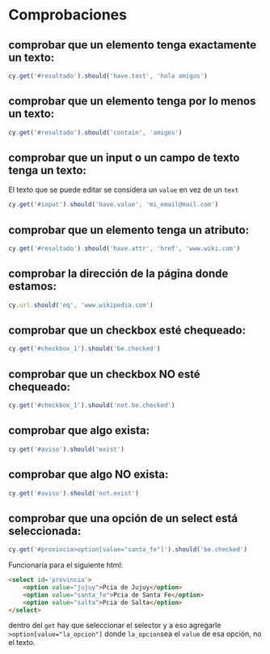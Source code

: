 # Comprobaciones

## comprobar que un elemento tenga exactamente un texto:
```js
cy.get('#resultado').should('have.text', 'hola amigos')
```
## comprobar que un elemento tenga por lo menos un texto:
```js
cy.get('#resultado').should('contain', 'amigos')
```
## comprobar que un input o un campo de texto tenga un texto:

El texto que se puede editar se considera un `value` en vez de un `text`
```js
cy.get('#input').should('have.value', 'mi_email@mail.com')
```

## comprobar que un elemento tenga un atributo:
```js
cy.get('#resultado').should('have.attr', 'href', 'www.wiki.com')
```
## comprobar la dirección de la página donde estamos:
```js
cy.url.should('eq', 'www.wikipedia.com')
```

## comprobar que un checkbox esté chequeado:
```js
cy.get('#checkbox_1').should('be.checked')
```

## comprobar que un checkbox NO esté chequeado:
```js
cy.get('#checkbox_1').should('not.be.checked')
```

## comprobar que algo exista:
```js
cy.get('#aviso').should('exist')
```
## comprobar que algo NO exista:
```js
cy.get('#aviso').should('not.exist')
```

## comprobar que una opción de un select está seleccionada:
 ```js
cy.get('#provincia>option[value="santa_fe"]').should('be.checked')
```
Funcionaría para el siguiente html:
```html
<select id='provincia'>
    <option value="jujuy">Pcia de Jujuy</option>
    <option value="santa_fe">Pcia de Santa Fe</option>
    <option value="salta">Pcia de Salta</option>
</select>
```

dentro del `get` hay que seleccionar el selector y a eso agregarle `>option[value="la_opcion"]` donde `la_opcion`sea el `value` de esa opción, no el texto.
